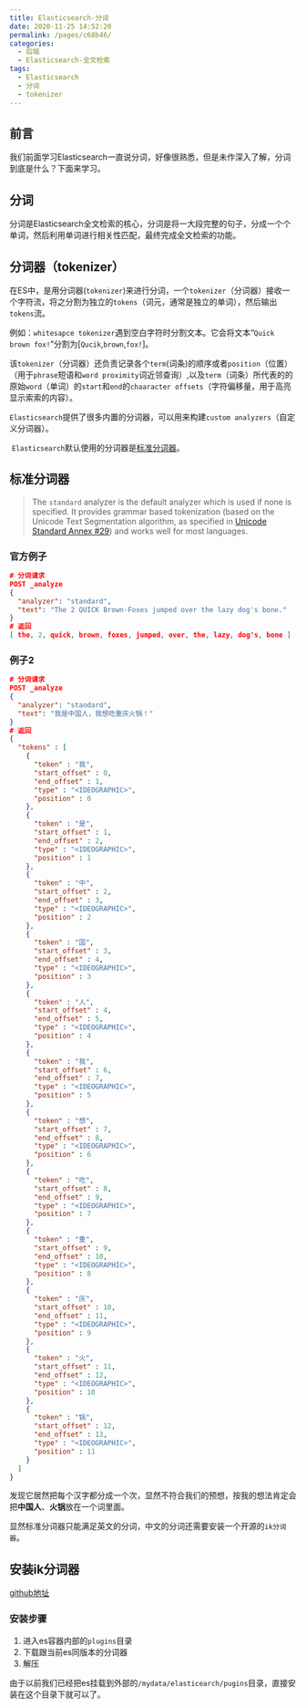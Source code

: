 ```yaml
---
title: Elasticsearch-分词
date: 2020-11-25 14:52:20
permalink: /pages/c68b46/
categories:
  - 后端
  - Elasticsearch-全文检索
tags:
  - Elasticsearch
  - 分词
  - tokenizer
---
```


## 前言
我们前面学习Elasticsearch一直说分词，好像很熟悉，但是未作深入了解，分词到底是什么？下面来学习。

## 分词
分词是Elasticsearch全文检索的核心，分词是将一大段完整的句子，分成一个个单词，然后利用单词进行相关性匹配，最终完成全文检索的功能。

## 分词器（tokenizer）
在ES中，是用分词器(`tokenizer`)来进行分词，一个`tokenizer`（分词器）接收一个字符流，将之分割为独立的`tokens`（词元，通常是独立的单词），然后输出`tokens`流。

例如：`whitesapce tokenizer`遇到空白字符时分割文本。它会将文本“`Quick brown fox!`”分割为[`Qucik`,`brown`,`fox!`]。

​		该`tokenizer`（分词器）还负责记录各个`term`(词条)的顺序或者`position`（位置）（用于`phrase`短语和`word proximity`词近邻查询）,以及`term`（词条）所代表的的原始`word`（单词）的`start`和`end`的`chaaracter offsets`（字符偏移量，用于高亮显示索索的内容）。

​		`Elasticsearch`提供了很多内置的分词器，可以用来构建`custom analyzers`（自定义分词器）。

​		`Elasticsearch`默认使用的分词器是[标准分词器](https://www.elastic.co/guide/en/elasticsearch/reference/7.5/analysis-standard-analyzer.html)。



## 标准分词器

> The `standard` analyzer is the default analyzer which is used if none is specified. It provides grammar based tokenization (based on the Unicode Text Segmentation algorithm, as specified in [Unicode Standard Annex #29](http://unicode.org/reports/tr29/)) and works well for most languages.

### 官方例子

~~~json
# 分词请求
POST _analyze
{
  "analyzer": "standard",
  "text": "The 2 QUICK Brown-Foxes jumped over the lazy dog's bone."
}
# 返回
[ the, 2, quick, brown, foxes, jumped, over, the, lazy, dog's, bone ]
~~~

### 例子2

~~~json
# 分词请求
POST _analyze
{
  "analyzer": "standard",
  "text": "我是中国人，我想吃重庆火锅！"
}
# 返回
{
  "tokens" : [
    {
      "token" : "我",
      "start_offset" : 0,
      "end_offset" : 1,
      "type" : "<IDEOGRAPHIC>",
      "position" : 0
    },
    {
      "token" : "是",
      "start_offset" : 1,
      "end_offset" : 2,
      "type" : "<IDEOGRAPHIC>",
      "position" : 1
    },
    {
      "token" : "中",
      "start_offset" : 2,
      "end_offset" : 3,
      "type" : "<IDEOGRAPHIC>",
      "position" : 2
    },
    {
      "token" : "国",
      "start_offset" : 3,
      "end_offset" : 4,
      "type" : "<IDEOGRAPHIC>",
      "position" : 3
    },
    {
      "token" : "人",
      "start_offset" : 4,
      "end_offset" : 5,
      "type" : "<IDEOGRAPHIC>",
      "position" : 4
    },
    {
      "token" : "我",
      "start_offset" : 6,
      "end_offset" : 7,
      "type" : "<IDEOGRAPHIC>",
      "position" : 5
    },
    {
      "token" : "想",
      "start_offset" : 7,
      "end_offset" : 8,
      "type" : "<IDEOGRAPHIC>",
      "position" : 6
    },
    {
      "token" : "吃",
      "start_offset" : 8,
      "end_offset" : 9,
      "type" : "<IDEOGRAPHIC>",
      "position" : 7
    },
    {
      "token" : "重",
      "start_offset" : 9,
      "end_offset" : 10,
      "type" : "<IDEOGRAPHIC>",
      "position" : 8
    },
    {
      "token" : "庆",
      "start_offset" : 10,
      "end_offset" : 11,
      "type" : "<IDEOGRAPHIC>",
      "position" : 9
    },
    {
      "token" : "火",
      "start_offset" : 11,
      "end_offset" : 12,
      "type" : "<IDEOGRAPHIC>",
      "position" : 10
    },
    {
      "token" : "锅",
      "start_offset" : 12,
      "end_offset" : 13,
      "type" : "<IDEOGRAPHIC>",
      "position" : 11
    }
  ]
}
~~~

发现它居然把每个汉字都分成一个次，显然不符合我们的预想，按我的想法肯定会把**中国人**、**火锅**放在一个词里面。

显然标准分词器只能满足英文的分词，中文的分词还需要安装一个开源的`ik分词器`。



## 安装ik分词器

[github地址](https://github.com/medcl/elasticsearch-analysis-ik)

### 安装步骤

1. 进入es容器内部的`plugins`目录
2. 下载跟当前es同版本的分词器
3. 解压

由于以前我们已经把es挂载到外部的`/mydata/elasticearch/pugins`目录，直接安装在这个目录下就可以了。